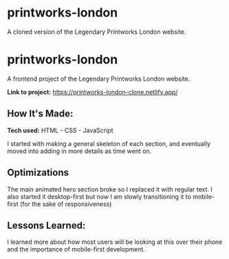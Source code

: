 # printworks-london
A cloned version of the Legendary Printworks London website.

# printworks-london
A frontend project of the Legendary Printworks London website.

**Link to project:** https://printworks-london-clone.netlify.app/

## How It's Made:

**Tech used:** HTML - CSS - JavaScript

I started with making a general skeleton of each section, and eventually moved into adding in more details as time went on. 

## Optimizations

The main animated hero section broke so I replaced it with regular text. I also started it desktop-first but now I am slowly transitioning it to mobile-first (for the sake of responsiveness)

## Lessons Learned:

I learned more about how most users will be looking at this over their phone and the importance of mobile-first development.
